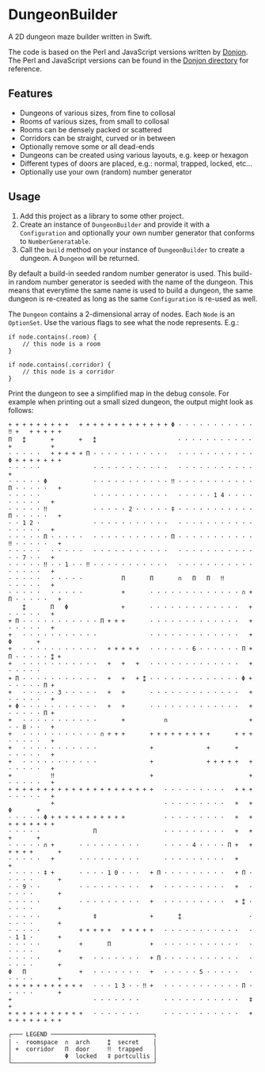 #  DungeonBuilder

A 2D dungeon maze builder written in Swift.

The code is based on the Perl and JavaScript versions written by [Donjon](https://donjon.bin.sh). The Perl and JavaScript versions can be found in the [Donjon directory](https://github.com/wolf81/DungeonBuilder/tree/master/Donjon) for reference.

## Features

- Dungeons of various sizes, from fine to collosal
- Rooms of various sizes, from small to collosal
- Rooms can be densely packed or scattered
- Corridors can be straight, curved or in between
- Optionally remove some or all dead-ends
- Dungeons can be created using various layouts, e.g. keep or hexagon
- Different types of doors are placed, e.g.: normal, trapped, locked, etc...
- Optionally use your own (random) number generator

## Usage

1. Add this project as a library to some other project.
2. Create an instance of `DungeonBuilder` and provide it with a `Configuration` and optionally your own number generator that conforms to `NumberGeneratable`.
3. Call the `build` method on your instance of `DungeonBuilder` to create a dungeon. A `Dungeon` will be returned.

By default a build-in seeded random number generator is used. This build-in random number generator is seeded with the name of the dungeon. This means that everytime the same name is used to build a dungeon, the same dungeon is re-created as long as the same `Configuration` is re-used as well.   

The `Dungeon` contains a 2-dimensional array of nodes. Each `Node` is an `OptionSet`. Use the various flags to see what the node represents.  E.g.: 

    if node.contains(.room) {
        // this node is a room
    } 
    
    if node.contains(.corridor) {
        // this node is a corridor
    }

Print the dungeon to see a simplified map in the debug console. For example when printing out a small sized dungeon, the output might look as follows:

    + + + + + + + + +   + + + + + + + + + + + + + Φ · · · · · · · · · · · ‼ +   + + + + +  
    Π   ⁑       +       +   ⁑                       · · · · · · · · · · ·   +           +  
    · · · · ·   + + + + + Π · · · · · · · · · · ·   · · · · · · · · · · · Φ + + + + + + +  
    · · · · ·               · · · · · · · · · · ·   · · · · · · · · · · ·               +  
    · · · · · Φ             · · · · · · · · · · · ‼ · · · · · · · · · · · Π · · · · ·   +  
    · · · · ·               · · · · · · · · · · ·   · · · · · 1 4 · · · ·   · · · · ·   +  
    · · · · · ‼             · · · · · 2 · · · · · ‡ · · · · · · · · · · · Π · · · · ·   +  
    · · 1 2 ·               · · · · · · · · · · ·   · · · · · · · · · · ·   · · · · ·   +  
    · · · · · Π · · · · ·   · · · · · · · · · · · Π · · · · · · · · · · · ‼ · · · · ·   +  
    · · · · ·   · · · · ·   · · · · · · · · · · ·   · · · · · · · · · · ·   · · 7 · ·   +  
    · · · · · ‼ · · 1 · · ‼ · · · · · · · · · · ·   · · · · · · · · · · ·   · · · · ·   +  
    · · · · ·   · · · · ·           Π       Π       ∩   Π   Π   ‼           · · · · ·   +  
    · · · · ·   · · · · ·           +       · · · · · · · · · · · · · ∩ + Π · · · · ·   +  
        ⁑       Π   Φ               +       · · · · · · · · · · · · ·   +   · · · · ·   +  
    + Π · · · · · · · · · · · Π + + +       · · · · · · · · · · · · ·   +   · · · · ·   +  
    +   · · · · · · · · · · ·               · · · · · · · · · · · · ·   +       Φ       +  
    +   · · · · · · · · · · ·   + + + + +   · · · · · · 6 · · · · · · Π + Π · · · · · ⁑ +  
    +   · · · · · · · · · · ·   +   +   +   · · · · · · · · · · · · ·   +   · · · · ·      
    + Π · · · · · · · · · · ·   +   +   + ⁑ · · · · · · · · · · · · · Φ +   · · · · · Π +  
    +   · · · · · 3 · · · · ·   +   +       · · · · · · · · · · · · ·   +   · · · · ·   +  
    + Φ · · · · · · · · · · ·   +   +       · · · · · · · · · · · · ·   +   · · · · · Π +  
    +   · · · · · · · · · · ·       +           ∩                       +   · · 8 · ·   +  
    +   · · · · · · · · · · · ∩ + + +       + + + + + + + + +       + + +   · · · · ·   +  
    +   · · · · · · · · · · ·               +               +       +       · · · · ·   +  
    +   · · · · · · · · · · ·               +               + + + + +   +   · · · · ·   +  
    +           ‼                           +                           +   · · · · ·   +  
    + + + + + + + + + + + + + + + + + + + + +   · · · · · · · · ·   + + +   · · · · ·   +  
                +                               · · · · · · · · ·   +   +       Φ       +  
    · · · · · Φ + + + + + + + + + + +           · · · · · · · · ·   +   +   + + + + + + +  
    · · · · ·               Π                   · · · · · · · · ·   +   +       +       +  
    · · · · · ∩ +       · · · · · · · · ·       · · · · 4 · · · · Π +   + + + + +       +  
    · · · · ·   +       · · · · · · · · ·       · · · · · · · · ·   +                   +  
    · · · · · ‡ +       · · · · 1 0 · · ·   + Π · · · · · · · · ·   + Π · · · · ·       +  
    · · 9 · ·           · · · · · · · · ·   +   · · · · · · · · ·   +   · · · · ·       +  
    · · · · ·           · · · · · · · · ·   +   · · · · · · · · ·   + ⁑ · · · · ·       +  
    · · · · ·               ‡               +       ⁑                   · · · · ·       +  
    · · · · ·           + + + + +   + + + + +   · · · · · · · · · · ·   · · 1 1 ·       +  
    · · · · ·           +       Π           +   · · · · · · · · · · ·   · · · · ·       +  
    · · · · ·           +   · · · · · · ·   + Π · · · · · · · · · · ·   · · · · ·       +  
    Φ   Π               +   · · · · · · ·   +   · · · · · 5 · · · · ·   · · · · ·       +  
    + + + + + + + + + + +   · · · 1 3 · · ‼ +   · · · · · · · · · · · Π · · · · ·       +  
    +                       · · · · · · ·       · · · · · · · · · · ·   ‡               +  
    + + + + + + + + + + +   · · · · · · ·       · · · · · · · · · · ·   + + + + + + + + +  

    ┌─── LEGEND ─────────────────────────────┐
    │ ·  roomspace  ∩  arch     ⁑  secret    │
    │ +  corridor   Π  door     ‼  trapped   │
    │               Φ  locked   ‡ portcullis │
    └────────────────────────────────────────┘
